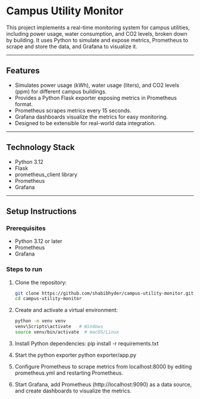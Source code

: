 # Campus Utility Monitor

This project implements a real-time monitoring system for campus utilities, including power usage, water consumption, and CO2 levels, broken down by building. It uses Python to simulate and expose metrics, Prometheus to scrape and store the data, and Grafana to visualize it.

---

## Features

- Simulates power usage (kWh), water usage (liters), and CO2 levels (ppm) for different campus buildings.
- Provides a Python Flask exporter exposing metrics in Prometheus format.
- Prometheus scrapes metrics every 15 seconds.
- Grafana dashboards visualize the metrics for easy monitoring.
- Designed to be extensible for real-world data integration.

---

## Technology Stack

- Python 3.12  
- Flask  
- prometheus_client library  
- Prometheus  
- Grafana  

---

## Setup Instructions

### Prerequisites

- Python 3.12 or later  
- Prometheus  
- Grafana  

### Steps to run

1. Clone the repository:

   ```bash
   git clone https://github.com/shabibhyder/campus-utility-monitor.git
   cd campus-utility-monitor

2. Create and activate a virtual environment:

   ```bash
   python -m venv venv
   venv\Scripts\activate   # Windows
   source venv/bin/activate  # macOS/Linux
   
3. Install Python dependencies:
pip install -r requirements.txt

4. Start the python exporter
   python exporter/app.py
   
6. Configure Prometheus to scrape metrics from localhost:8000 by editing prometheus.yml and restarting Prometheus.
7. Start Grafana, add Prometheus (http://localhost:9090) as a data source, and create dashboards to visualize the metrics.


